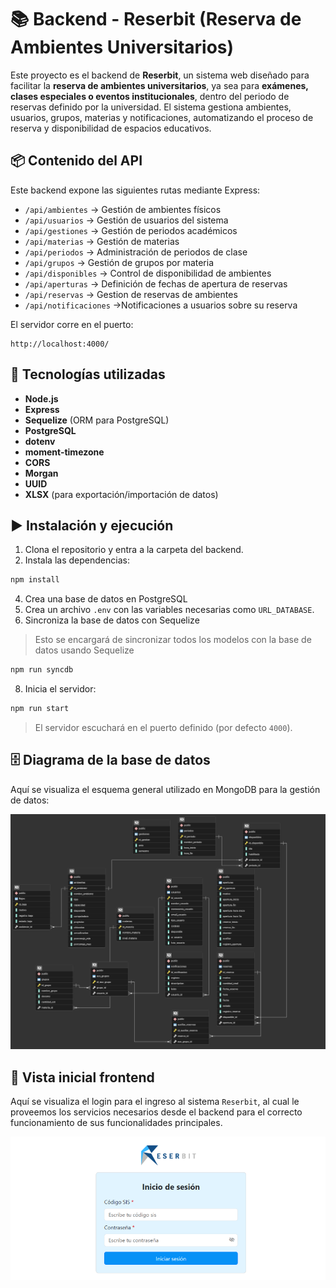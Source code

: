 # 📚 Backend - Reserbit (Reserva de Ambientes Universitarios)

Este proyecto es el backend de **Reserbit**, un sistema web diseñado para facilitar la **reserva de ambientes universitarios**, ya sea para **exámenes, clases especiales o eventos institucionales**, dentro del periodo de reservas definido por la universidad.
El sistema gestiona ambientes, usuarios, grupos, materias y notificaciones, automatizando el proceso de reserva y disponibilidad de espacios educativos.

## 📦 Contenido del API

Este backend expone las siguientes rutas mediante Express:

- `/api/ambientes` → Gestión de ambientes físicos
- `/api/usuarios` → Gestión de usuarios del sistema
- `/api/gestiones` → Gestión de periodos académicos
- `/api/materias` → Gestión de materias
- `/api/periodos` → Administración de periodos de clase
- `/api/grupos` → Gestión de grupos por materia
- `/api/disponibles` → Control de disponibilidad de ambientes
- `/api/aperturas` → Definición de fechas de apertura de reservas
- `/api/reservas` → Gestion de reservas de ambientes
- `/api/notificaciones` →Notificaciones a usuarios sobre su reserva

El servidor corre en el puerto:

```
http://localhost:4000/
```

## 🧰 Tecnologías utilizadas

- **Node.js**
- **Express**
- **Sequelize** (ORM para PostgreSQL)
- **PostgreSQL**
- **dotenv**
- **moment-timezone**
- **CORS**
- **Morgan**
- **UUID**
- **XLSX** (para exportación/importación de datos)

## ▶️ Instalación y ejecución

1. Clona el repositorio y entra a la carpeta del backend.
2. Instala las dependencias:

```bash
npm install
```

4. Crea una base de datos en PostgreSQL
5. Crea un archivo `.env` con las variables necesarias como `URL_DATABASE`.
6. Sincroniza la base de datos con Sequelize
> Esto se encargará de sincronizar todos los modelos con la base de datos usando Sequelize
```bash
npm run syncdb
```
8. Inicia el servidor:

```bash
npm run start
```

> El servidor escuchará en el puerto definido (por defecto `4000`).

## 🗄️ Diagrama de la base de datos

Aquí se visualiza el esquema general utilizado en MongoDB para la gestión de datos:

![PostgreSQL Schema](./src/assets/diagramadb.png)

## 📸 Vista inicial frontend

Aquí se visualiza el login para el ingreso al sistema `Reserbit`, al cual le proveemos los servicios necesarios desde el backend para el correcto funcionamiento de sus funcionalidades principales.

![Reserbit Login](./src/assets/loginreserbit.png)
